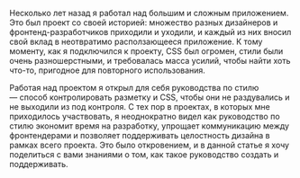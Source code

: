 Несколько лет назад я работал над большим и сложным приложением. Это был проект
со своей историей: множество разных дизайнеров и фронтенд-разработчиков приходили
и уходили, и каждый из них вносил свой вклад в неотвратимо расползающееся приложение.
К тому моменту, как я подключился к проекту, CSS был огромен, стили были очень 
разношерстными, и требовалась масса усилий, чтобы найти хоть что-то, пригодное 
для повторного использования.

Работая над проектом я открыл для себя руководства по стилю — способ контролировать 
разметку и CSS, чтобы они не раздувались и не выходили из под контроля. С тех
пор в проектах, в которых мне приходилось участвовать, я неоднократно видел как 
руководство по стилю экономит время на разработку, упрощает коммуникацию между 
фронтендерами и позволяет поддерживать целостность дизайна в рамках всего проекта. Это
было откровением, и в данной статье я хочу поделиться с вами знаниями о том, как 
такое руководство создать и поддерживать.
